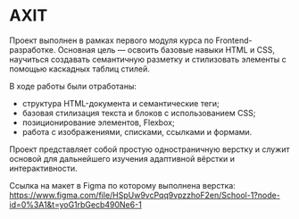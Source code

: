 # AXIT

Проект выполнен в рамках первого модуля курса по Frontend-разработке. Основная цель — освоить базовые навыки HTML и CSS, научиться создавать семантичную разметку и стилизовать элементы с помощью каскадных таблиц стилей.

В ходе работы были отработаны:
- структура HTML-документа и семантические теги;
- базовая стилизация текста и блоков с использованием CSS;
- позиционирование элементов, Flexbox;
- работа с изображениями, списками, ссылками и формами.

Проект представляет собой простую одностраничную верстку и служит основой для дальнейшего изучения адаптивной вёрстки и интерактивности.

Ссылка на макет в Figma по которому выполнена верстка:
https://www.figma.com/file/HSpUw9vcPqq9vpzzhoF2en/School-1?node-id=0%3A1&t=yoG1rbGecb490Ne6-1

